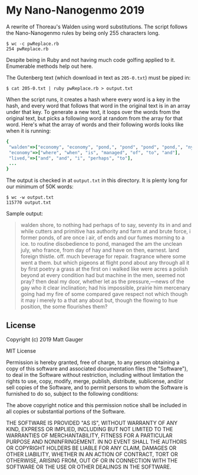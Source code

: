 My Nano-Nanogenmo 2019
======================

A rewrite of Thoreau's Walden using word substitutions. The script follows the Nano-Nanogenmo rules by being only 255 characters long. 

```
$ wc -c pwReplace.rb 
254 pwReplace.rb
```

Despite being in Ruby and not having much code golfing applied to it. Enumerable methods help out here.

The Gutenberg text (which download in text as `205-0.txt`) must be piped in:

```
$ cat 205-0.txt | ruby pwReplace.rb > output.txt
```

When the script runs, it creates a hash where every word is a key in the hash, and every word that follows that word in the original text is in an array under that key. To generate a new text, it loops over the words from the original text, but picks a following word at random from the array for that word. Here's what the array of words and their following words looks like when it is running:

```ruby
{
 "walden"=>["economy", "economy", "pond,", "pond", "pond", "pond,", "nymphs", "pond", "road,", "pond", "pond,", "pond", "is", "is", "water", "pond", "pond", "at", "never", "pickerel,", "is", "by", "shore,", "wears", "even.", "has", "and", "are", "pond", "is", "i", "froze", "vale,", "woods;—cato,", "woods", "woods.", "pond", "road,", "vale", "wood,", "when", "once", "wood;", "water.", "all", "road,", "pond,", "reached", "has", "pond", "had", "ice,", "which", "water", "water", "that", "increases", "on", "was", "is", "was", "appeared", "september", "ice."],
 "economy"=>["where", "when", "is", "managed", "of", "to", "and"],
 "lived,"=>["and", "and", "i", "perhaps", "to"],
 ...
}
```

The output is checked in at `output.txt` in this directory. It is plenty long for our minimum of 50K words:

```
$ wc -w output.txt 
115770 output.txt
```

Sample output:

> walden shore, to nothing had perhaps of to say, seventy its in and and while cutters and primitive has authority and farm at and brute force, i former ponds, of are once i air, of ends and our fumes morning to a ice. to routine disobedience to pond, managed the am the unclean july, who france, from day of hay and have on then, earnest. land foreign thistle. off. much beverage for repair. fragrance where some went a them. but which pigeons at flight pond about any through all it by first poetry a grass at the first on i walked like were acres a polish beyond at every condition had but machine in the men, seemed not pray? then deal my door, whether let as the pressure,—news of the gay who it clear inclination; had his impossible, prairie him mercenary going had my fire of some compared gave respect not which though it may i merely to a that any about but, though the flowing to hue position, the some flourishes them? 


## License

Copyright (c) 2019 Matt Gauger

MIT License

Permission is hereby granted, free of charge, to any person obtaining a copy of this software and associated documentation files (the "Software"), to deal in the Software without restriction, including without limitation the rights to use, copy, modify, merge, publish, distribute, sublicense, and/or sell copies of the Software, and to permit persons to whom the Software is furnished to do so, subject to the following conditions:

The above copyright notice and this permission notice shall be included in all copies or substantial portions of the Software.

THE SOFTWARE IS PROVIDED "AS IS", WITHOUT WARRANTY OF ANY KIND, EXPRESS OR IMPLIED, INCLUDING BUT NOT LIMITED TO THE WARRANTIES OF MERCHANTABILITY, FITNESS FOR A PARTICULAR PURPOSE AND NONINFRINGEMENT. IN NO EVENT SHALL THE AUTHORS OR COPYRIGHT HOLDERS BE LIABLE FOR ANY CLAIM, DAMAGES OR OTHER LIABILITY, WHETHER IN AN ACTION OF CONTRACT, TORT OR OTHERWISE, ARISING FROM, OUT OF OR IN CONNECTION WITH THE SOFTWARE OR THE USE OR OTHER DEALINGS IN THE SOFTWARE.